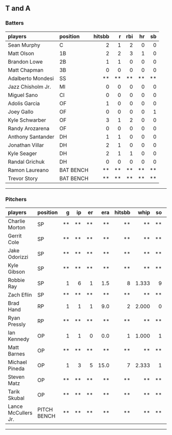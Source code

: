 ## T and A

### Batters

 
|players           |position  | hitsbb|  r| rbi| hr| sb| 
|:-----------------|:---------|------:|--:|---:|--:|--:| 
|Sean Murphy       |C         |      2|  1|   2|  0|  0| 
|Matt Olson        |1B        |      2|  2|   3|  1|  0| 
|Brandon Lowe      |2B        |      1|  1|   0|  0|  0| 
|Matt Chapman      |3B        |      0|  0|   0|  0|  0| 
|Adalberto Mondesi |SS        |     **| **|  **| **| **| 
|Jazz Chisholm Jr. |MI        |      0|  0|   0|  0|  0| 
|Miguel Sano       |CI        |      0|  0|   0|  0|  0| 
|Adolis Garcia     |OF        |      1|  0|   0|  0|  0| 
|Joey Gallo        |OF        |      0|  0|   0|  0|  1| 
|Kyle Schwarber    |OF        |      3|  1|   2|  0|  0| 
|Randy Arozarena   |OF        |      0|  0|   0|  0|  0| 
|Anthony Santander |DH        |      1|  1|   0|  0|  0| 
|Jonathan Villar   |DH        |      2|  1|   0|  0|  0| 
|Kyle Seager       |DH        |      2|  1|   1|  0|  0| 
|Randal Grichuk    |DH        |      0|  0|   0|  0|  0| 
|Ramon Laureano    |BAT BENCH |     **| **|  **| **| **| 
|Trevor Story      |BAT BENCH |     **| **|  **| **| **| 


* * *

### Pitchers

 
|players             |position    |  g| ip| er|  era| hitsbb|  whip| so|  w| sv| 
|:-------------------|:-----------|--:|--:|--:|----:|------:|-----:|--:|--:|--:| 
|Charlie Morton      |SP          | **| **| **|   **|     **|    **| **| **| **| 
|Gerrit Cole         |SP          | **| **| **|   **|     **|    **| **| **| **| 
|Jake Odorizzi       |SP          | **| **| **|   **|     **|    **| **| **| **| 
|Kyle Gibson         |SP          | **| **| **|   **|     **|    **| **| **| **| 
|Robbie Ray          |SP          |  1|  6|  1|  1.5|      8| 1.333|  9|  1|  0| 
|Zach Eflin          |SP          | **| **| **|   **|     **|    **| **| **| **| 
|Brad Hand           |RP          |  1|  1|  1|  9.0|      2| 2.000|  0|  0|  0| 
|Ryan Pressly        |RP          | **| **| **|   **|     **|    **| **| **| **| 
|Ian Kennedy         |OP          |  1|  1|  0|  0.0|      1| 1.000|  1|  0|  0| 
|Matt Barnes         |OP          | **| **| **|   **|     **|    **| **| **| **| 
|Michael Pineda      |OP          |  1|  3|  5| 15.0|      7| 2.333|  1|  0|  0| 
|Steven Matz         |OP          | **| **| **|   **|     **|    **| **| **| **| 
|Tarik Skubal        |OP          | **| **| **|   **|     **|    **| **| **| **| 
|Lance McCullers Jr. |PITCH BENCH | **| **| **|   **|     **|    **| **| **| **| 


* * *


